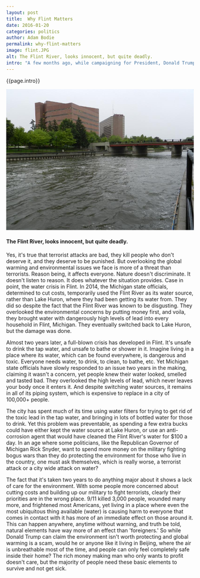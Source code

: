 ```yaml
---
layout: post
title:  Why Flint Matters
date: 2016-01-20
categories: politics
author: Adam Bodie
permalink: why-flint-matters
image: flint.JPG
alt: The Flint River, looks innocent, but quite deadly.
intro: "A few months ago, while campaigning for President, Donald Trump, known for stupid comments, remarked that President Obama made his stupidest remark ever when he declared 'global warming' our number one enemy.  Donald Trump, wanting to scare people into thinking everyone is going to be attacked by a foreigner any second now, wants to diminish global warming because his party doesn't believe in it.  This of course is the same man who believes the Chinese created global warming to gain a financial edge.  But with the water crisis in Flint, Michigan, people should be more aware of global warming and the effect the environment in general has on our society."
---
```


<div class="article">
<p>{{page.intro}}</p>


<div class="blog-pic">
		<img src="img/flint.JPG" data-toggle="tooltip" title="The Flint River, looks innocent, but quite deadly." class="image block img-responsive">
	<h4>The Flint River, looks innocent, but quite deadly.</h4>
</div>

<p>Yes, it's true that terrorist attacks are bad, they kill people who don't deserve it, and they deserve to be punished.  But overlooking the global warming and environmental issues we face is more of a threat than terrorists.  Reason being, it affects everyone.  Nature doesn't discriminate.  It doesn't listen to reason.  It does whatever the situation provides.  Case in point, the water crisis in Flint.  In 2014, the Michigan state officials, determined to cut costs, temporarily used the Flint River as its water source, rather than Lake Huron, where they had been getting its water from.  They did so despite the fact that the Flint River was known to be disgusting.  They overlooked the environmental concerns by putting money first, and voila, they brought water with dangerously high levels of lead into every household in Flint, Michigan.  They eventually switched back to Lake Huron, but the damage was done.</p>

<p>Almost two years later, a full-blown crisis has developed in Flint.  It's unsafe to drink the tap water, and unsafe to bathe or shower in it.  Imagine living in a place where its water, which can be found everywhere, is dangerous and toxic.  Everyone needs water, to drink, to clean, to bathe, etc.  Yet Michigan state officials have slowly responded to an issue two years in the making, claiming it wasn't a concern, yet people knew their water looked, smelled and tasted bad.  They overlooked the high levels of lead, which never leaves your body once it enters it.  And despite switching water sources, it remains in all of its piping system, which is expensive to replace in a city of 100,000+ people.</p>

<p>The city has spent much of its time using water filters for trying to get rid of the toxic lead in the tap water, and bringing in lots of bottled water for those to drink.  Yet this problem was preventable, as spending a few extra bucks could have either kept the water source at Lake Huron, or use an anti-corrosion agent that would have cleaned the Flint River's water for $100 a day.  In an age where some politicians, like the Republican Governor of Michigan Rick Snyder, want to spend more money on the military fighting bogus wars than they do protecting the environment for those who live in the country, one must ask themselves, which is really worse, a terrorist attack or a city wide attack on water?</p>

<p>The fact that it's taken two years to do anything major about it shows a lack of care for the environment.  With some people more concerned about cutting costs and building up our military to fight terrorists, clearly their priorities are in the wrong place.  9/11 killed 3,000 people, wounded many more, and frightened most Americans, yet living in a place where even the most ubiquitous thing available (water) is causing harm to everyone that comes in contact with it has more of an immediate effect on those around it.  This can happen anywhere, anytime without warning, and truth be told, natural elements have way more of an effect than 'foreigners.'  So while Donald Trump can claim the environment isn't worth protecting and global warming is a scam, would he or anyone like it living in Beijing, where the air is unbreathable most of the time, and people can only feel completely safe inside their home?  The rich money making man who only wants to profit doesn't care, but the majority of people need these basic elements to survive and not get sick.</p>
</div>